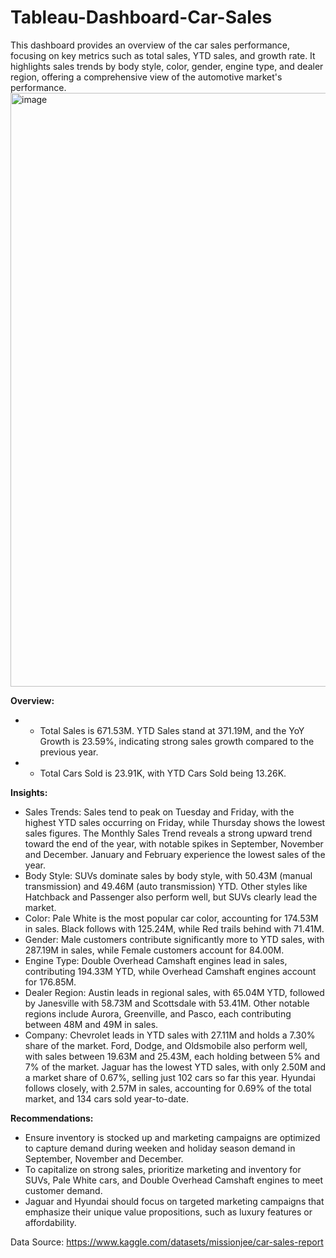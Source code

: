 # Tableau-Dashboard-Car-Sales

This dashboard provides an overview of the car sales performance, focusing on key metrics such as total sales, YTD sales, and growth rate. It highlights sales trends by body style, color, gender, engine type, and dealer region, offering a comprehensive view of the automotive market's performance.
<img width="950" alt="image" src="https://github.com/user-attachments/assets/f051fe27-57dc-4d14-9898-f22366f2a9f4">

**Overview:**
- - Total Sales is 671.53M. YTD Sales stand at 371.19M, and the YoY Growth is 23.59%, indicating strong sales growth compared to the previous year.
- - Total Cars Sold is 23.91K, with YTD Cars Sold being 13.26K.

**Insights:**
- Sales Trends: Sales tend to peak on Tuesday and Friday, with the highest YTD sales occurring on Friday, while Thursday shows the lowest sales figures. The Monthly Sales Trend reveals a strong upward trend toward the end of the year, with notable spikes in September, November and December. January and February experience the lowest sales of the year.
- Body Style: SUVs dominate sales by body style, with 50.43M (manual transmission) and 49.46M (auto transmission) YTD. Other styles like Hatchback and Passenger also perform well, but SUVs clearly lead the market.
- Color: Pale White is the most popular car color, accounting for 174.53M in sales. Black follows with 125.24M, while Red trails behind with 71.41M.
- Gender: Male customers contribute significantly more to YTD sales, with 287.19M in sales, while Female customers account for 84.00M.
- Engine Type: Double Overhead Camshaft engines lead in sales, contributing 194.33M YTD, while Overhead Camshaft engines account for 176.85M.
- Dealer Region: Austin leads in regional sales, with 65.04M YTD, followed by Janesville with 58.73M and Scottsdale with 53.41M. Other notable regions include Aurora, Greenville, and Pasco, each contributing between 48M and 49M in sales.
- Company: Chevrolet leads in YTD sales with 27.11M and holds a 7.30% share of the market. Ford, Dodge, and Oldsmobile also perform well, with sales between 19.63M and 25.43M, each holding between 5% and 7% of the market. Jaguar has the lowest YTD sales, with only 2.50M and a market share of 0.67%, selling just 102 cars so far this year. Hyundai follows closely, with 2.57M in sales, accounting for 0.69% of the total market, and 134 cars sold year-to-date.

**Recommendations:**
- Ensure inventory is stocked up and marketing campaigns are optimized to capture demand during weeken and holiday season demand in September, November and December.
- To capitalize on strong sales, prioritize marketing and inventory for SUVs, Pale White cars, and Double Overhead Camshaft engines to meet customer demand.
- Jaguar and Hyundai should focus on targeted marketing campaigns that emphasize their unique value propositions, such as luxury features or affordability.

Data Source: https://www.kaggle.com/datasets/missionjee/car-sales-report
